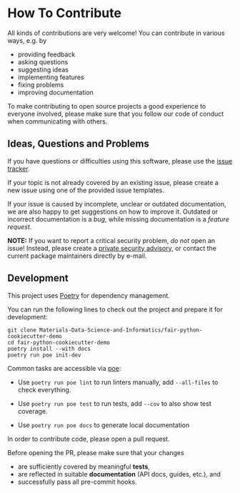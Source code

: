 # How To Contribute

All kinds of contributions are very welcome!
You can contribute in various ways, e.g. by

* providing feedback
* asking questions
* suggesting ideas
* implementing features
* fixing problems
* improving documentation

To make contributing to open source projects a good experience to everyone involved,
please make sure that you follow our code of conduct when communicating with others.

## Ideas, Questions and Problems

If you have questions or difficulties using this software,
please use the [issue tracker](https://github.com/Materials-Data-Science-and-Informatics/fair-python-cookiecutter-demo/issues).

If your topic is not already covered by an existing issue,
please create a new issue using one of the provided issue templates.

If your issue is caused by incomplete, unclear or outdated documentation,
we are also happy to get suggestions on how to improve it.
Outdated or incorrect documentation is a *bug*,
while missing documentation is a *feature request*.

**NOTE:** If you want to report a critical security problem, *do not* open an issue!
Instead, please create a [private security advisory](https://docs.github.com/en/code-security/security-advisories/guidance-on-reporting-and-writing/privately-reporting-a-security-vulnerability),
or contact the current package maintainers directly by e-mail.

## Development

This project uses [Poetry](https://python-poetry.org/) for dependency management.

You can run the following lines to check out the project and prepare it for development:

```
git clone Materials-Data-Science-and-Informatics/fair-python-cookiecutter-demo
cd fair-python-cookiecutter-demo
poetry install --with docs
poetry run poe init-dev
```

Common tasks are accessible via [poe](https://github.com/nat-n/poethepoet):

* Use `poetry run poe lint` to run linters manually, add `--all-files` to check everything.

* Use `poetry run poe test` to run tests, add `--cov` to also show test coverage.

* Use `poetry run poe docs` to generate local documentation

In order to contribute code, please open a pull request.

Before opening the PR, please make sure that your changes

* are sufficiently covered by meaningful **tests**,
* are reflected in suitable **documentation** (API docs, guides, etc.), and
* successfully pass all pre-commit hooks.
